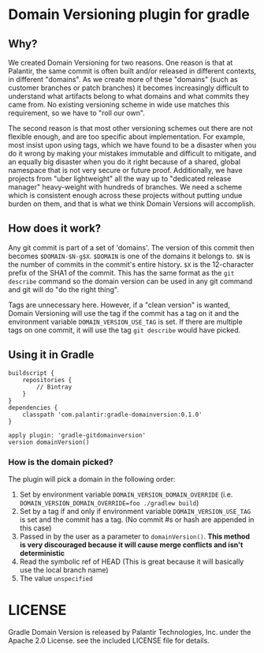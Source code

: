 # Domain Versioning plugin for gradle

## Why?
We created Domain Versioning for two reasons. One reason is that at Palantir, the same commit is often built and/or released in different contexts, in different "domains". As we create more of these "domains" (such as customer branches or patch branches) it becomes increasingly difficult to understand what artifacts belong to what domains and what commits they came from. No existing versioning scheme in wide use matches this requirement, so we have to "roll our own".

The second reason is that most other versioning schemes out there are not flexible enough, and are too specific about implementation. For example, most insist upon using tags, which we have found to be a disaster when you do it wrong by making your mistakes immutable and difficult to mitigate, and an equally big disaster when you do it right because of a shared, global namespace that is not very secure or future proof. Additionally, we have projects from "uber lightweight" all the way up to "dedicated release manager" heavy-weight with hundreds of branches. We need a scheme which is consistent enough across these projects without putting undue burden on them, and that is what we think Domain Versions will accomplish.

## How does it work?
Any git commit is part of a set of 'domains'.  The version of this commit then becomes `$DOMAIN-$N-g$X`.  `$DOMAIN` is one of the domains it belongs to. `$N` is the number of commits in the commit's entire history. `$X` is the 12-character prefix of the SHA1 of the commit.  This has the same format as the `git describe` command so the domain version can be used in any git command and git will do "do the right thing".

Tags are unnecessary here.  However, if a "clean version" is wanted, Domain Versioning will use the tag if the commit has a tag on it and the environment variable `DOMAIN_VERSION_USE_TAG` is set.  If there are multiple tags on one commit, it will use the tag `git describe` would have picked.


## Using it in Gradle

	buildscript {
		repositories {
	 		// Bintray
	 	}
	}
	dependencies {
		classpath 'com.palantir:gradle-domainversion:0.1.0'
	}
	
	apply plugin: 'gradle-gitdomainversion'
	version domainVersion()
	
### How is the domain picked?

The plugin will pick a domain in the following order:
1. Set by environment variable `DOMAIN_VERSION_DOMAIN_OVERRIDE` (i.e. `DOMAIN_VERSION_DOMAIN_OVERRIDE=foo ./gradlew build`)
2. Set by a tag if and only if environment variable `DOMAIN_VERSION_USE_TAG` is set and the commit has a tag. (No commit #s or hash are appended in this case)
3. Passed in by the user as a parameter to `domainVersion()`.  **This method is very discouraged because it will cause merge conflicts and isn't deterministic**
4. Read the symbolic ref of HEAD (This is great because it will basically use the local branch name)
5. The value `unspecified`

# LICENSE

Gradle Domain Version is released by Palantir Technologies, Inc. under the Apache 2.0 License. see the included LICENSE file for details.
